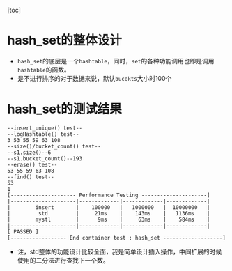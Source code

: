 [toc]

# hash_set的整体设计

* `hash_set`的底层是一个`hashtable`，同时，`set`的各种功能调用也即是调用`hashtable`的函数。
* 是不进行排序的对于数据来说，默认`bucekts`大小时100个

# hash_set的测试结果

```shell
--insert_unique() test--      
--logHashtable() test--       
3 53 55 59 63 108
--size()/bucket_count() test--
--s1.size()--6
--s1.bucket_count()--193      
--erase() test--
53 55 59 63 108
--find() test--
53
1
[--------------------- Performance Testing ---------------------]
|---------------------|-------------|-------------|-------------|
|        insert       |    100000   |   1000000   |  10000000   |
|         std         |     21ms    |    143ms    |   1136ms    |
|        mystl        |      9ms    |     63ms    |    584ms    |
|---------------------|-------------|-------------|-------------|
[ PASSED ]
[------------------ End container test : hash_set -------------------]
```

* 注，std整体的功能设计比较全面，我是简单设计插入操作，中间扩展的时候使用的二分法进行查找下一个数。

